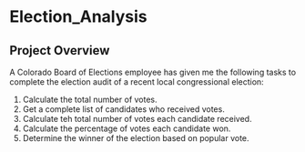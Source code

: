 # Election_Analysis
## Project Overview
A Colorado Board of Elections employee has given me the following tasks to complete the election audit of a recent local congressional election:
  1. Calculate the total number of votes.
  2. Get a complete list of candidates who received votes.
  3. Calculate teh total number of votes each candidate received.
  4. Calculate the percentage of votes each candidate won.
  5. Determine the winner of the election based on popular vote.
